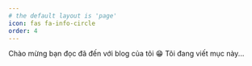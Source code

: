 ```yaml
---
# the default layout is 'page'
icon: fas fa-info-circle
order: 4
---
```


Chào mừng bạn đọc đã đến với blog của tôi 😁
Tôi đang viết mục này...
